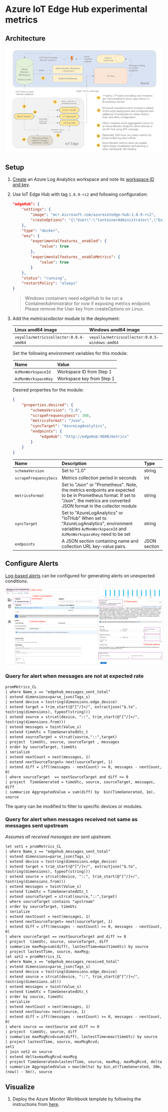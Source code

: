 # Azure IoT Edge Hub experimental metrics

## Architecture

![media/metrics_arch.png](media/metrics_arch.png)

## Setup

1. [Create](https://docs.microsoft.com/en-us/azure/azure-monitor/learn/quick-create-workspace#create-a-workspace) an Azure Log Analytics workspace and note its [workspace ID and key](https://docs.microsoft.com/en-us/azure/azure-monitor/platform/agent-windows#obtain-workspace-id-and-key).

1. Use IoT Edge Hub with tag `1.0.9-rc2` and following configuration: 

    ```json
    "edgeHub": {
        "settings": {
            "image": "mcr.microsoft.com/azureiotedge-hub:1.0.9-rc2",
            "createOptions": "{\"User\":\"ContainerAdministrator\",\"ExposedPorts\":{\"9600/tcp\":{},\"5671/tcp\":{},\"8883/tcp\":{}}}"
        },
        "type": "docker",
        "env": {
            "experimentalfeatures__enabled": {
                "value": true
            },
            "experimentalfeatures__enableMetrics": {
                "value": true
            }
        },
        "status": "running",
        "restartPolicy": "always"
    }
    ```

    >Windows containers need edgeHub to be run a ContainerAdministrator for now if exposing metrics endpoint. Please remove the User key from createOptions on Linux.

1. Add the *metricscollector* module to the deployment:

    | Linux amd64 image                    | Windows amd64 image                          |
    |--------------------------------------|----------------------------------------------|
    | `veyalla/metricscollector:0.0.4-amd64` | `veyalla/metricscollector:0.0.5-windows-amd64` |

    Set the following environment variables for this module:

    | Name                | Value                     |
    |---------------------|---------------------------|
    | `AzMonWorkspaceId`  | Workspace ID from Step 1  |
    | `AzMonWorkspaceKey` | Workspace key from Step 1 |

    Desired properties for the module:

    ```json
    {
        "properties.desired": {
            "schemaVersion": "1.0",
            "scrapeFrequencySecs": 300,
            "metricsFormat": "Json",
            "syncTarget": "AzureLogAnalytics",
            "endpoints": {
                "edgeHub": "http://edgeHub:9600/metrics"
            }
        }
    }
    ```

    | Name                  | Description                                                                                                                                                                            | Type         |
    |-----------------------|----------------------------------------------------------------------------------------------------------------------------------------------------------------------------------------|--------------|
    | `schemaVersion`       | Set to "1.0"                                                                                                                                                                           | string       |
    | `scrapeFrequencySecs` | Metrics collection period in seconds                                                                                                                                                   | int          |
    | `metricsFormat`       | Set to "Json" or "Prometheus".   Note, the metrics endpoints are expected to be in  Prometheus format. If set to "Json", the metrics are converted JSON format in the collector module | string       |
    | `syncTarget`          | Set to "AzureLogAnalytics" or "IoTHub"  When set to "AzureLogAnalytics", environment variables  `AzMonWorkspaceId` and `AzMonWorkspaceKey` need to be set                              | string       |
    | `endpoints`           | A JSON section containing name and collection URL key-value pairs.                                                                                                                     | JSON section |

## Configure Alerts

[Log-based alerts](https://docs.microsoft.com/azure/azure-monitor/platform/alerts-log) can be configured for generating alerts on unexpected conditions. 

![media/alert-ss.png](media/alert-ss.png)

### Query for alert when messages are not at expected rate

```
promMetrics_CL
| where Name_s == "edgehub_messages_sent_total"
| extend dimensions=parse_json(Tags_s)
| extend device = tostring(dimensions.edge_device)
| extend target = trim_start(@"[^/]+/", extractjson("$.to", tostring(dimensions), typeof(string)))
| extend source = strcat(device, "::", trim_start(@"[^/]+/", tostring(dimensions.from)))
| extend messages = toint(Value_s)
| extend timeUtc = TimeGeneratedUtc_t
| extend sourceTarget = strcat(source,"::",target)
| project  timeUtc, source, sourceTarget , messages
| order by sourceTarget, timeUtc
| serialize
| extend nextCount = next(messages, 1)
| extend nextSourceTarget= next(sourceTarget, 1)
| extend diff = iff((messages - nextCount) >= 0, messages - nextCount, 0)
| where sourceTarget  == nextSourceTarget and diff >= 0
| project  TimeGenerated = timeUtc, source, sourceTarget, messages, diff
| summarize AggregatedValue = sum(diff) by  bin(TimeGenerated, 1m), source
```
The query can be modified to filter to specific devices or modules.

### Query for alert when messages received not same as messages sent upstream

*Assumes all received messages are sent upstream.*

```
let set1 = promMetrics_CL
| where Name_s == "edgehub_messages_sent_total"
| extend dimensions=parse_json(Tags_s)
| extend device = tostring(dimensions.edge_device)
| extend target = trim_start(@"[^/]+/", extractjson("$.to", tostring(dimensions), typeof(string)))
| extend source = strcat(device, "::", trim_start(@"[^/]+/", tostring(dimensions.from)))
| extend messages = toint(Value_s)
| extend timeUtc = TimeGeneratedUtc_t
| extend sourceTarget = strcat(source,"::",target)
| where sourceTarget contains "upstream"
| order by sourceTarget, timeUtc
| serialize
| extend nextCount = next(messages, 1)
| extend nextSourceTarget= next(sourceTarget, 1)
| extend diff = iff((messages - nextCount) >= 0, messages - nextCount, 0)
| where sourceTarget == nextSourceTarget and diff >= 0
| project  timeUtc, source, sourceTarget, diff
| summarize maxMsg=sum(diff), lastestTime=max(timeUtc) by source
| project lastestTime, source, maxMsg;
let set2 = promMetrics_CL
| where Name_s == "edgehub_messages_received_total"
| extend dimensions=parse_json(Tags_s)
| extend device = tostring(dimensions.edge_device)
| extend source = strcat(device, "::", trim_start(@"[^/]+/", tostring(dimensions.id)))
| extend messages = toint(Value_s)
| extend timeUtc = TimeGeneratedUtc_t
| order by source, timeUtc
| serialize
| extend nextCount = next(messages, 1)
| extend nextSource= next(source, 1)
| extend diff = iff((messages - nextCount) >= 0, messages - nextCount, 0)
| where source == nextSource and diff >= 0
| project  timeUtc, source, diff
| summarize maxMsgRcvd=sum(diff), lastestTime=max(timeUtc) by source
| project lastestTime, source, maxMsgRcvd;
set1
| join set2 on source
| extend delta=maxMsgRcvd-maxMsg
| project TimeGenerated=lastestTime, source, maxMsg, maxMsgRcvd, delta
| summarize AggregatedValue = max(delta) by bin_at(TimeGenerated, 30m, (now() - 5m)), source
```

## Visualize

1. Deploy the Azure Monitor Workbook template by following the instructions from [here](azmon-workbook-template/).







